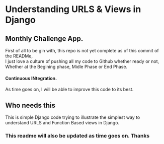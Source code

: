 # Understanding URLS & Views in Django<br>
## Monthly Challenge App.
First of all to be gin with, this repo is not yet complete as of this commit of the READMe, <br>I just love a culture of pushing all my code to Github whether ready or not,<br>
Whether at the Begining phase, Midle Phase or End Phase.
#### Continuous INtegration.
As time goes on, I will be able to improve this code to its best.
## Who needs this
This is simple Django code trying to illustrate the simplest way to understand URLS and Function Based views in Django.

### This readme will also be updated as time goes on. Thanks
